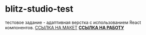 # blitz-studio-test
тестовое задание - адаптивная верстка с использованием React компонентов.
[ССЫЛКА НА МАКЕТ](https://yadi.sk/i/9ljmuTkMrUDMJ)
**[ССЫЛКА НА РАБОТУ](https://smaginalexander.github.io/blitz-studio-test/.)**
